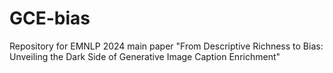 # GCE-bias
Repository for EMNLP 2024 main paper "From Descriptive Richness to Bias: Unveiling the Dark Side of Generative Image Caption Enrichment"
